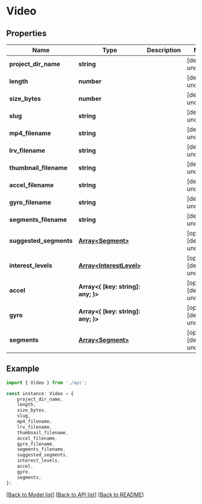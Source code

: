 # Video


## Properties

Name | Type | Description | Notes
------------ | ------------- | ------------- | -------------
**project_dir_name** | **string** |  | [default to undefined]
**length** | **number** |  | [default to undefined]
**size_bytes** | **number** |  | [default to undefined]
**slug** | **string** |  | [default to undefined]
**mp4_filename** | **string** |  | [default to undefined]
**lrv_filename** | **string** |  | [default to undefined]
**thumbnail_filename** | **string** |  | [default to undefined]
**accel_filename** | **string** |  | [default to undefined]
**gyro_filename** | **string** |  | [default to undefined]
**segments_filename** | **string** |  | [default to undefined]
**suggested_segments** | [**Array&lt;Segment&gt;**](Segment.md) |  | [optional] [default to undefined]
**interest_levels** | [**Array&lt;InterestLevel&gt;**](InterestLevel.md) |  | [optional] [default to undefined]
**accel** | **Array&lt;{ [key: string]: any; }&gt;** |  | [optional] [default to undefined]
**gyro** | **Array&lt;{ [key: string]: any; }&gt;** |  | [optional] [default to undefined]
**segments** | [**Array&lt;Segment&gt;**](Segment.md) |  | [optional] [default to undefined]

## Example

```typescript
import { Video } from './api';

const instance: Video = {
    project_dir_name,
    length,
    size_bytes,
    slug,
    mp4_filename,
    lrv_filename,
    thumbnail_filename,
    accel_filename,
    gyro_filename,
    segments_filename,
    suggested_segments,
    interest_levels,
    accel,
    gyro,
    segments,
};
```

[[Back to Model list]](../README.md#documentation-for-models) [[Back to API list]](../README.md#documentation-for-api-endpoints) [[Back to README]](../README.md)
